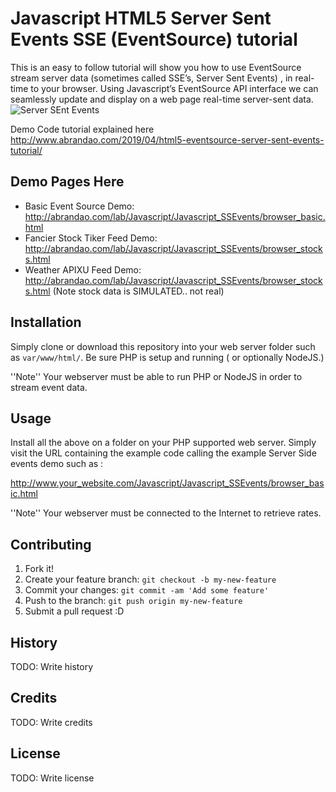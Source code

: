 # Javascript HTML5 Server Sent Events SSE (EventSource) tutorial 
 This is an  easy to follow tutorial will show you how to use EventSource  stream server data  (sometimes called SSE’s, Server Sent Events) , in real-time to your browser. Using  Javascript’s EventSource API  interface we can seamlessly update and display on a web page real-time  server-sent data. ![Server SEnt Events](http://www.abrandao.com/wp-content/uploads/2019/04/sse_weather_page-300x176.png) 

Demo Code tutorial explained  here http://www.abrandao.com/2019/04/html5-eventsource-server-sent-events-tutorial/


## Demo Pages Here

 * Basic Event Source Demo: http://abrandao.com/lab/Javascript/Javascript_SSEvents/browser_basic.html
 * Fancier Stock Tiker Feed Demo:  http://abrandao.com/lab/Javascript/Javascript_SSEvents/browser_stocks.html
 * Weather APIXU Feed Demo:  http://abrandao.com/lab/Javascript/Javascript_SSEvents/browser_stocks.html
 (Note stock data is SIMULATED.. not real)

## Installation
Simply clone  or download this repository   into your web server folder such as `var/www/html/`. 
Be sure PHP is setup and running ( or optionally NodeJS.)

  ''Note'' Your webserver must be able to run PHP or NodeJS in order to stream event data.
 
## Usage

 Install all the above on a folder on your PHP supported web server.
 Simply visit the URL containing the example code  calling the example Server Side events demo such as :

http://www.your_website.com/Javascript/Javascript_SSEvents/browser_basic.html

''Note'' Your webserver must be connected to the Internet to retrieve rates.

## Contributing
1. Fork it!
2. Create your feature branch: `git checkout -b my-new-feature`
3. Commit your changes: `git commit -am 'Add some feature'`
4. Push to the branch: `git push origin my-new-feature`
5. Submit a pull request :D
## History
TODO: Write history
## Credits
TODO: Write credits
## License
TODO: Write license
